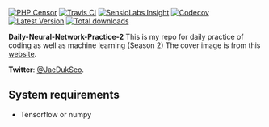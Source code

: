 [![PHP Censor](http://ci.php-censor.info/build-status/image/2?branch=master&label=PHPCensor&style=flat-square)](http://ci.php-censor.info/build-status/view/2?branch=master)
[![Travis CI](https://img.shields.io/travis/php-censor/php-censor/master.svg?label=TravisCI&style=flat-square)](https://travis-ci.org/php-censor/php-censor?branch=master)
[![SensioLabs Insight](https://img.shields.io/sensiolabs/i/26f28bee-a861-45b2-bc18-ed2ac7defd22.svg?label=Insight&style=flat-square)](https://insight.sensiolabs.com/projects/26f28bee-a861-45b2-bc18-ed2ac7defd22)
[![Codecov](https://img.shields.io/codecov/c/github/php-censor/php-censor.svg?label=Codecov&style=flat-square)](https://codecov.io/gh/php-censor/php-censor)
[![Latest Version](https://img.shields.io/packagist/v/php-censor/php-censor.svg?label=Version&style=flat-square)](https://packagist.org/packages/php-censor/php-censor)
[![Total downloads](https://img.shields.io/packagist/dt/php-censor/php-censor.svg?label=Downloads&style=flat-square)](https://packagist.org/packages/php-censor/php-censor)
   
   
**Daily-Neural-Network-Practice-2** This is my repo for daily practice of coding as well as machine learning (Season 2)
The cover image is from this [website](https://www.pexels.com/photo/selective-focus-photography-of-sparkler-955792/). 

**Twitter**: [@JaeDukSeo](https://twitter.com/JaeDukSeo?lang=en).

## System requirements
* Tensorflow or numpy


















     






    










